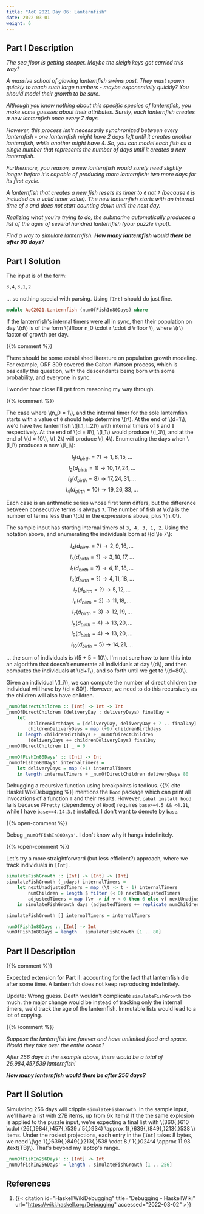 ```yaml
---
title: "AoC 2021 Day 06: Lanternfish"
date: 2022-03-01
weight: 6
---
```


## Part I Description

*The sea floor is getting steeper. Maybe the sleigh keys got carried this way?*

*A massive school of glowing lanternfish swims past. They must spawn quickly to
reach such large numbers - maybe exponentially quickly? You should model their
growth to be sure.*

*Although you know nothing about this specific species of lanternfish, you make
some guesses about their attributes. Surely, each lanternfish creates a new
lanternfish once every 7 days.*

*However, this process isn't necessarily synchronized between every lanternfish -
one lanternfish might have 2 days left until it creates another lanternfish,
while another might have 4. So, you can model each fish as a single number that
represents the number of days until it creates a new lanternfish.*

*Furthermore, you reason, a new lanternfish would surely need slightly longer
before it's capable of producing more lanternfish: two more days for its first
cycle.*

*A lanternfish that creates a new fish resets its timer to `6` not `7` (because
`0` is included as a valid timer value). The new lanternfish starts with an
internal time of `8` and does not start counting down until the next day.*

*Realizing what you're trying to do, the submarine automatically produces a list
of the ages of several hundred lanternfish (your puzzle input).*

*Find a way to simulate lanternfish. **How many lanternfish would there be after
80 days?***

## Part I Solution

The input is of the form:

```txt
3,4,3,1,2
```

... so nothing special with parsing. Using `[Int]` should do just fine.

```hs
module AoC2021.Lanternfish (numOfFishIn80Days) where
```

If the lanternfish's internal timers were all in sync, then their population on
day \\(d\\) is of the form \\(\lfloor n_0 \cdot r \cdot d \rfloor \\), where
\\(r\\) factor of growth per day.

{{% comment %}}

There should be some established literature on population growth modeling. For
example, ORF 309 covered the Galton-Watson process, which is basically this
question, with the descendants being born with some probability, and everyone in
sync.

I wonder how close I'll get from reasoning my way through.

{{% /comment %}}

The case where \\(n_0 = 1\\), and the internal timer for the sole lanternfish
starts with a value of `0` should help determine \\(r\\). At the end of
\\(d=1\\), we'd have two lanternfish \\([l_1, l_2]\\) with internal timers of
`6` and `8` respectively. At the end of \\(d = 8\\), \\(l_1\\) would produce
\\(l_3\\), and at the end of \\(d = 10\\), \\(l_2\\) will produce \\(l_4\\).
Enumerating the days when \\(l_i\\) produces a new \\(l_j\\):

$$ l_1 (d_{birth} = ?) \to 1, 8, 15, ... $$
$$ l_2 (d_{birth} = 1) \to 10, 17, 24, ... $$
$$ l_3 (d_{birth} = 8) \to 17, 24, 31, ... $$
$$ l_4 (d_{birth} = 10) \to 19, 26, 33, ... $$

Each case is an arithmetic series whose first term differs, but the difference
between consecutive terms is always `7`. The number of fish at \\(d\\) is the
number of terms less than \\(d\\) in the expressions above, plus \\(n_0\\).

The sample input has starting internal timers of `3, 4, 3, 1, 2`. Using the
notation above, and enumerating the individuals born at \\(d \le 7\\):

$$ l_4 (d_{birth} = ?) \to 2, 9, 16, ... $$
$$ l_5 (d_{birth} = ?) \to 3, 10, 17, ... $$
$$ l_1 (d_{birth} = ?) \to 4, 11, 18, ... $$
$$ l_3 (d_{birth} = ?) \to 4, 11, 18, ... $$
$$ l_2 (d_{birth} = ?) \to 5, 12, ... $$
$$ l_6 (d_{birth} = 2) \to 11, 18, ... $$
$$ l_7 (d_{birth} = 3) \to 12, 19, ... $$
$$ l_8 (d_{birth} = 4) \to 13, 20, ... $$
$$ l_9 (d_{birth} = 4) \to 13, 20, ... $$
$$ l_{10} (d_{birth} = 5) \to 14, 21, ... $$

... the sum of individuals is \\(5 + 5 = 10\\). I'm not sure how to turn this
into an algorithm that doesn't enumerate all individuals at day \\(d\\), and
then computes the individuals at \\(d+1\\), and so forth until we get to
\\(d=80\\).

Given an individual \\(l_i\\), we can compute the number of direct children the
individual will have by \\(d = 80\\). However, we need to do this recursively
as the children will also have children.

```hs
_numOfDirectChildren :: [Int] -> Int -> Int
_numOfDirectChildren (deliveryDay : deliveryDays) finalDay =
    let
        childrenBirthdays = [deliveryDay, deliveryDay + 7 .. finalDay]
        childrenDeliveryDays = map (+9) childrenBirthdays
    in length childrenBirthdays + _numOfDirectChildren
        (deliveryDays ++ childrenDeliveryDays) finalDay
_numOfDirectChildren [] _ = 0

_numOfFishIn80Days' :: [Int] -> Int
_numOfFishIn80Days' internalTimers =
    let deliveryDays = map (+1) internalTimers
    in length internalTimers + _numOfDirectChildren deliveryDays 80
```

Debugging a recursive function using breakpoints is tedious. {{% cite
HaskellWikiDebugging %}} mentions the `Hood` package which can print all
invocations of a function `f` and their results. However, `cabal install hood`
fails because `FPretty` (dependency of `Hood`) requires `base>=4.5 && <4.11`,
while I have `base==4.14.3.0` installed. I don't want to demote by `base`.

{{% open-comment %}}

Debug `_numOfFishIn80Days'`. I don't know why it hangs indefinitely.

{{% /open-comment %}}

Let's try a more straightforward (but less efficient?) approach, where we track
individuals in `[Int]`.

```hs
simulateFishGrowth :: [Int] -> [Int] -> [Int]
simulateFishGrowth (_:days) internalTimers =
    let nextUnadjustedTimers = map (\t -> t - 1) internalTimers
        numChildren = length $ filter (< 0) nextUnadjustedTimers
        adjustedTimers = map (\v -> if v < 0 then 6 else v) nextUnadjustedTimers
    in simulateFishGrowth days (adjustedTimers ++ replicate numChildren 8)

simulateFishGrowth [] internalTimers = internalTimers

numOfFishIn80Days :: [Int] -> Int
numOfFishIn80Days = length . simulateFishGrowth [1 .. 80]
```

## Part II Description

{{% comment %}}

Expected extension for Part II: accounting for the fact that lanternfish die
after some time. A lanternfish does not keep reproducing indefinitely.

Update: Wrong guess. Death wouldn't complicate `simulateFishGrowth` too much.
the major change would be instead of tracking only the internal timers, we'd
track the age of the lanternfish. Immutable lists would lead to a lot of
copying.

{{% /comment %}}

*Suppose the lanternfish live forever and have unlimited food and space. Would
they take over the entire ocean?*

*After 256 days in the example above, there would be a total of 26,984,457,539
lanternfish!*

***How many lanternfish would there be after 256 days?***

## Part II Solution

Simulating 256 days will cripple `simulateFishGrowth`. In the sample input,
we'll have a list with 27B items, up from 6k items! If the the same explosion is
applied to the puzzle input, we're expecting a final list with
\\(360{,}610 \cdot (26{,}984{,}457{,}539 / 5{,}934) \approx
1{,}639{,}849{,}213{,}538 \\) items. Under the rosiest projections, each entry
in the `[Int]` takes 8 bytes, we need
\\(\ge 1{,}639{,}849{,}213{,}538 \cdot 8 / 1{,}024^4 \approx 11.93 \text{TB}\\).
That's beyond my laptop's range.

```hs
_numOfFishIn256Days' :: [Int] -> Int
_numOfFishIn256Days' = length . simulateFishGrowth [1 .. 256]
```

## References

1. {{< citation
    id="HaskellWikiDebugging"
    title="Debugging - HaskellWiki"
    url="https://wiki.haskell.org/Debugging"
    accessed="2022-03-02" >}}
